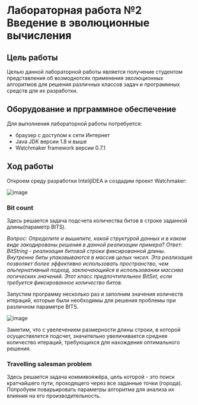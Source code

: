 # Лабораторная работа №2 Введение в эволюционные вычисления
## Цель работы
Целью данной лабораторной работы является получение студентом представления об возмоднотсях применения эволюционных алгоритмов для решения различных классов задач и программных средств для их разработки.
## Оборудование и прграммное обеспечение
Для выполнения лабораторной работы потребуется:
* браузер с доступом к сети Интернет
* Java JDK версии 1.8 и выше
* Watchmaker framework  версии 0.7.1
## Ход работы

Откроем среду разработки  IntelijIDEA и создадим проект  Watchmaker:

![image](https://user-images.githubusercontent.com/91135334/219938722-a94b2454-d475-412c-b7a5-7ae9de3cf41e.png)

### Bit count

Здесь решается задача подсчета количества битов в строке заданной длины(параметр BITS). 

*Вопрос: Определите и вышипите, какой структурой данных и в каком виде закодированы решения в данной реализации примера?*
*Ответ: BitString - реализация битовой строки фиксированной длины. Внутренне биты упаковываются в массив целых чисел. Эта реализация позволяет более эффективно использовать пространство, чем альтернативный подход, заключающийся в использовании массива логических значений. Этот класс предпочтительнее BitSet, если требуется фиксированное количество битов.*

Запустим программу несколько раз и заполним значения количеств итераций, которые были необходимы для решения проблемы при различном параметре  BITS. 

![image](https://user-images.githubusercontent.com/91135334/219969169-ab3250d5-0ba1-479e-bd3e-534c0f85af1d.png)

Заметим, что с увелечением размерности длины строки, в которой осуществялется подсчет, значительно увеличивается среднее количество итераций, требующихся для нахождения оптимального решения.

### Travelling salesman problem

Здесь решается задача коммивояжёра, цель которой - это поиск кратчайшего пути, проходящего через все заданные точки (города). Попробуем поварьировать параметры алгоритма для анализа их влияния на его производительность.
 
 
 
 
